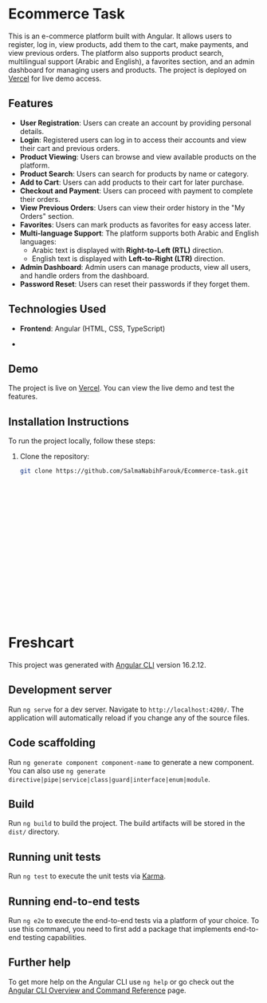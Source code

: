 # Ecommerce Task

This is an e-commerce platform built with Angular. It allows users to register, log in, view products, add them to the cart, make payments, and view previous orders. The platform also supports product search, multilingual support (Arabic and English), a favorites section, and an admin dashboard for managing users and products. The project is deployed on [Vercel](https://ecommerce-task-roan.vercel.app/login) for live demo access.

## Features

- **User Registration**: Users can create an account by providing personal details.
- **Login**: Registered users can log in to access their accounts and view their cart and previous orders.
- **Product Viewing**: Users can browse and view available products on the platform.
- **Product Search**: Users can search for products by name or category.
- **Add to Cart**: Users can add products to their cart for later purchase.
- **Checkout and Payment**: Users can proceed with payment to complete their orders.
- **View Previous Orders**: Users can view their order history in the "My Orders" section.
- **Favorites**: Users can mark products as favorites for easy access later.
- **Multi-language Support**: The platform supports both Arabic and English languages:
  - Arabic text is displayed with **Right-to-Left (RTL)** direction.
  - English text is displayed with **Left-to-Right (LTR)** direction.
- **Admin Dashboard**: Admin users can manage products, view all users, and handle orders from the dashboard.
- **Password Reset**: Users can reset their passwords if they forget them.

## Technologies Used

- **Frontend**: Angular (HTML, CSS, TypeScript)

- 

## Demo

The project is live on [Vercel](https://ecommerce-task-roan.vercel.app/login). You can view the live demo and test the features.

## Installation Instructions

To run the project locally, follow these steps:

1. Clone the repository:

   ```bash
   git clone https://github.com/SalmaNabihFarouk/Ecommerce-task.git






















# Freshcart

This project was generated with [Angular CLI](https://github.com/angular/angular-cli) version 16.2.12.

## Development server

Run `ng serve` for a dev server. Navigate to `http://localhost:4200/`. The application will automatically reload if you change any of the source files.

## Code scaffolding

Run `ng generate component component-name` to generate a new component. You can also use `ng generate directive|pipe|service|class|guard|interface|enum|module`.

## Build

Run `ng build` to build the project. The build artifacts will be stored in the `dist/` directory.

## Running unit tests

Run `ng test` to execute the unit tests via [Karma](https://karma-runner.github.io).

## Running end-to-end tests

Run `ng e2e` to execute the end-to-end tests via a platform of your choice. To use this command, you need to first add a package that implements end-to-end testing capabilities.

## Further help

To get more help on the Angular CLI use `ng help` or go check out the [Angular CLI Overview and Command Reference](https://angular.io/cli) page.
